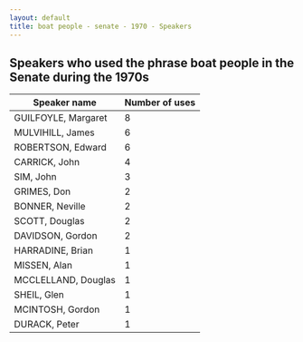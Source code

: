 ```yaml
---
layout: default
title: boat people - senate - 1970 - Speakers
---
```

## Speakers who used the phrase **boat people** in the Senate during the 1970s

| Speaker name | Number of uses |
|--------------|----------------|
|GUILFOYLE, Margaret|8|
|MULVIHILL, James|6|
|ROBERTSON, Edward|6|
|CARRICK, John|4|
|SIM, John|3|
|GRIMES, Don|2|
|BONNER, Neville|2|
|SCOTT, Douglas|2|
|DAVIDSON, Gordon|2|
|HARRADINE, Brian|1|
|MISSEN, Alan|1|
|MCCLELLAND, Douglas|1|
|SHEIL, Glen|1|
|MCINTOSH, Gordon|1|
|DURACK, Peter|1|
